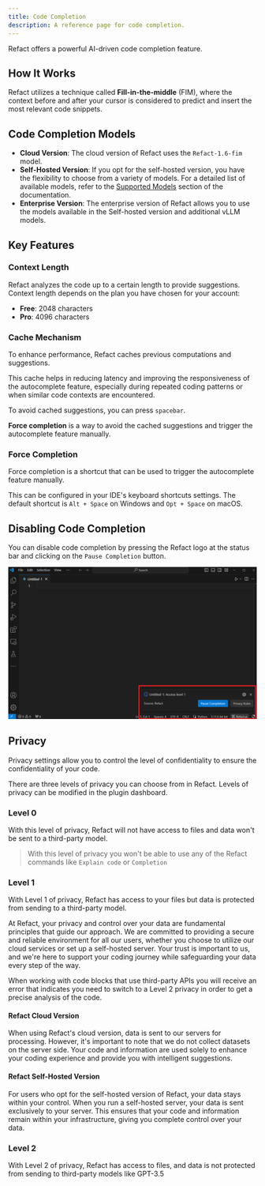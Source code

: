 ```yaml
---
title: Code Completion
description: A reference page for code completion.
---
```


Refact offers a powerful AI-driven code completion feature. 

## How It Works

Refact utilizes a technique called **Fill-in-the-middle** (FIM), where the context before and after your cursor is considered to predict and insert the most relevant code snippets.

## Code Completion Models

- **Cloud Version**: The cloud version of Refact uses the `Refact-1.6-fim` model.
- **Self-Hosted Version**: If you opt for the self-hosted version, you have the flexibility to choose from a variety of models. For a detailed list of available models, refer to the [Supported Models](https://docs.refact.ai/supported-models/) section of the documentation.
- **Enterprise Version**: The enterprise version of Refact allows you to use the models available in the Self-hosted version and additional vLLM models.

## Key Features

### **Context Length**
Refact analyzes the code up to a certain length to provide suggestions.
Context length depends on the plan you have chosen for your account:
- **Free**: 2048 characters
- **Pro**: 4096 characters

### **Cache Mechanism** 
To enhance performance, Refact caches previous computations and suggestions.
 
This cache helps in reducing latency and improving the responsiveness of the autocomplete feature, especially during repeated coding patterns or when similar code contexts are encountered. 

To avoid cached suggestions, you can press `spacebar`.

**Force completion** is a way to avoid the cached suggestions and trigger the autocomplete feature manually.

### **Force Completion** 
Force completion is a shortcut that can be used to trigger the autocomplete feature manually.

This can be configured in your IDE's keyboard shortcuts settings. The default shortcut is `Alt + Space` on Windows and `Opt + Space` on macOS.


## Disabling Code Completion

You can disable code completion by pressing the Refact logo at the status bar and clicking on the `Pause Completion` button.

![Pause Completion Button](../../../assets/pause_completion.png)

## Privacy

Privacy settings allow you to control the level of confidentiality to ensure the confidentiality of your code. 

There are three levels of privacy you can choose from in Refact.
Levels of privacy can be modified in the plugin dashboard. 
### Level 0
With this level of privacy, Refact will not have access to files and data won't be sent to a third-party model.

> With this level of privacy you won't be able to use any of the Refact commands like `Explain code` or `Completion`

### Level 1
With Level 1 of privacy, Refact has access to your files but data is protected from sending to a third-party model.

At Refact, your privacy and control over your data are fundamental principles that guide our approach. We are committed to providing a secure and reliable environment for all our users, whether you choose to utilize our cloud services or set up a self-hosted server. Your trust is important to us, and we're here to support your coding journey while safeguarding your data every step of the way.

When working with code blocks that use third-party APIs you will receive an error that indicates you need to switch to a Level 2 privacy in order to get a precise analysis of the code.

#### Refact Cloud Version
When using Refact's cloud version, data is sent to our servers for processing. However, it's important to note that we do not collect datasets on the server side. Your code and information are used solely to enhance your coding experience and provide you with intelligent suggestions.

#### Refact Self-Hosted Version
For users who opt for the self-hosted version of Refact, your data stays within your control. When you run a self-hosted server, your data is sent exclusively to your server. This ensures that your code and information remain within your infrastructure, giving you complete control over your data.

### Level 2
With Level 2 of privacy, Refact has access to files, and data is not protected from sending to third-party models like GPT-3.5
